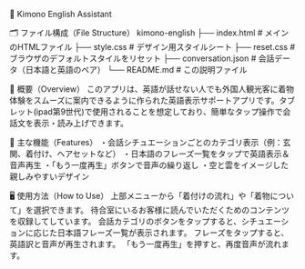 📘 Kimono English Assistant

🗂 ファイル構成（File Structure）
kimono-english
├── index.html           # メインのHTMLファイル
├── style.css            # デザイン用スタイルシート
├── reset.css            # ブラウザのデフォルトスタイルをリセット
├── conversation.json    # 会話データ（日本語と英語のペア）
└── README.md            # この説明ファイル

🧾 概要（Overview）
このアプリは、英語が話せない人でも外国人観光客に着物体験をスムーズに案内できるように作られた英語表示サポートアプリです。タブレット(ipad第9世代)で使用されることを想定しており、簡単なタップ操作で会話文を表示・読み上げできます。

📌 主な機能（Features）
・会話シチュエーションごとのカテゴリ表示（例：玄関、着付け、ヘアセットなど）
・日本語のフレーズ一覧をタップで英語表示＆音声再生
・「もう一度再生」ボタンで音声の繰り返し
・空と雲をイメージした親しみやすいデザイン

🖥️ 使用方法（How to Use）
上部メニューから「着付けの流れ」や「着物について」を選択できます。
待合室にいるお客様に読んでいただくためのコンテンツを収録してしています。
会話カテゴリのボタンをタップすると、シチュエーションに応じた日本語フレーズ一覧が表示されます。
フレーズをタップすると、英語訳と音声が再生されます。
「もう一度再生」を押すと、再度音声が流れます。
